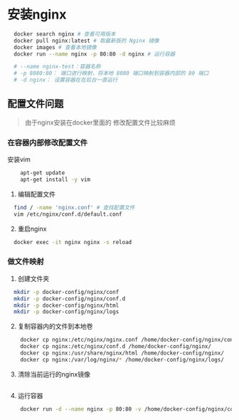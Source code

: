 # 安装nginx

```sh
  docker search nginx # 查看可用版本
  docker pull nginx:latest # 取最新版的 Nginx 镜像
  docker images # 查看本地镜像
  docker run --name nginx -p 80:80 -d nginx # 运行容器

  # --name nginx-test：容器名称
  # -p 8080:80： 端口进行映射，将本地 8080 端口映射到容器内部的 80 端口
  # -d nginx： 设置容器在在后台一直运行
```

## 配置文件问题
> 由于nginx安装在docker里面的 修改配置文件比较麻烦 
 
### 在容器内部修改配置文件
安装vim
```sh
	apt-get update	
	apt-get install -y vim  
```

1. 编辑配置文件
```sh
  find / -name 'nginx.conf' # 查找配置文件 
  vim /etc/nginx/conf.d/default.conf
```

2. 重启nginx
```sh
  docker exec -it nginx nginx -s reload
```

### 做文件映射
1. 创建文件夹
```sh
  mkdir -p docker-config/nginx/conf
  mkdir -p docker-config/nginx/conf.d
  mkdir -p docker-config/nginx/html
  mkdir -p docker-config/nginx/logs
```

2. 复制容器内的文件到本地卷
```sh
	docker cp nginx:/etc/nginx/nginx.conf /home/docker-config/nginx/conf/
	docker cp nginx:/etc/nginx/conf.d /home/docker-config/nginx/
	docker cp nginx:/usr/share/nginx/html /home/docker-config/nginx/
	docker cp nginx:/var/log/nginx/* /home/docker-config/nginx/logs/
```

3. 清除当前运行的nginx镜像 
```sh
```

4. 运行容器
```sh
	docker run -d --name nginx -p 80:80 -v /home/docker-config/nginx/conf/nginx.conf:/etc/nginx/nginx.conf -v /home/docker-config/nginx/logs:/var/log/nginx -v /home/docker-config/nginx/html:/usr/share/nginx/html -v /home/docker-config/nginx/conf.d:/etc/nginx/conf.d -e TZ=Asia/Shanghai --privileged=true nginx
```